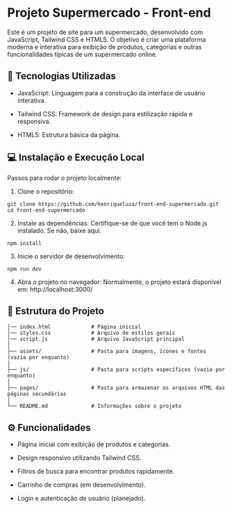 # Projeto Supermercado - Front-end

Este é um projeto de site para um supermercado, desenvolvido com JavaScript, Tailwind CSS e HTML5. O objetivo é criar uma plataforma moderna e interativa para exibição de produtos, categorias e outras funcionalidades típicas de um supermercado online.

## 🚀 Tecnologias Utilizadas

* JavaScript: Linguagem para a construção da interface de usuário interativa.

* Tailwind CSS: Framework de design para estilização rápida e responsiva.

* HTML5: Estrutura básica da página.

## 💻 Instalação e Execução Local

Passos para rodar o projeto localmente:

1. Clone o repositório:

```
git clone https://github.com/henriqueluza/front-end-supermercado.git
cd front-end-supermercado
```

2. Instale as dependências: Certifique-se de que você tem o Node.js instalado. Se não, baixe aqui.

```
npm install
```

3. Inicie o servidor de desenvolvimento:

```
npm run dev
```

4. Abra o projeto no navegador: Normalmente, o projeto estará disponível em: http://localhost:3000/

## 📂 Estrutura do Projeto

``` front-end-supermercado/
│── index.html             # Página inicial
│── styles.css             # Arquivo de estilos gerais
│── script.js              # Arquivo JavaScript principal
│
├── assets/                # Pasta para imagens, ícones e fontes (vazia por enquanto)
│
├── js/                    # Pasta para scripts específicos (vazia por enquanto)
│
├── pages/                 # Pasta para armazenar os arquivos HTML das páginas secundárias
│
└── README.md              # Informações sobre o projeto

```

## ⚙️ Funcionalidades

* Página inicial com exibição de produtos e categorias.

* Design responsivo utilizando Tailwind CSS.

* Filtros de busca para encontrar produtos rapidamente.

* Carrinho de compras (em desenvolvimento).

* Login e autenticação de usuário (planejado).